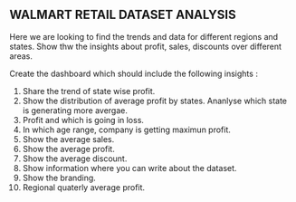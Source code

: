 ## WALMART RETAIL DATASET ANALYSIS

Here we are looking to find the trends and data for different regions and states.
Show thw the insights about profit, sales, discounts over different areas.

Create the dashboard which should include the following insights :

1. Share the trend of state wise profit.
2. Show the distribution of average profit by states. Ananlyse which state is generating more avergae.
3. Profit and which is going in loss.
4. In which age range, company is getting maximun profit.
5. Show the average sales.
6. Show the average profit.
7. Show the average discount.
8. Show information where you can write about the dataset.
9. Show the branding.
10. Regional quaterly average profit.

